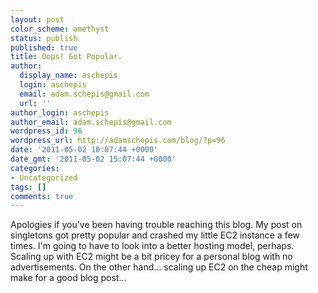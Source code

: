 ```yaml
---
layout: post
color_scheme: amethyst
status: publish
published: true
title: Oops! Got Popular.
author:
  display_name: aschepis
  login: aschepis
  email: adam.schepis@gmail.com
  url: ''
author_login: aschepis
author_email: adam.schepis@gmail.com
wordpress_id: 96
wordpress_url: http://adamschepis.com/blog/?p=96
date: '2011-05-02 10:07:44 +0000'
date_gmt: '2011-05-02 15:07:44 +0000'
categories:
- Uncategorized
tags: []
comments: true
---
```


Apologies if you've been having trouble reaching this blog. My post on
singletons got pretty popular and crashed my little EC2 instance a few
times. I'm going to have to look into a better hosting model,
perhaps. Scaling up with EC2 might be a bit pricey for a personal blog
with no advertisements. On the other hand... scaling up EC2 on the
cheap might make for a good blog post...
